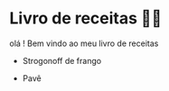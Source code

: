# Livro de receitas :man_cook:

olá ! Bem vindo ao meu livro de receitas 

- Strogonoff de frango 

- Pavê

  

